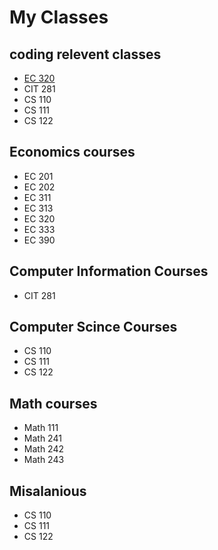 <!DOCTYPE html>
<html lang="en">
<head>
    <title>Blank Home</title>
    <link rel="stylesheet" type="text/css" href=""/>
    <meta charset="UTF-8">
    <meta http-equiv="X-UA-Compatible" content="IE=edge">
    <meta name="viewport" content="width=device-width, initial-scale=1.0">
</head>
<body>
    <h1>My Classes</h1>
    <h2>coding relevent classes</h2>
    <ul>
        <li><a href="classes/EC/EC320/EC320Homepage.html">EC 320</a></li>
        <li>CIT 281</li>
        <li>CS 110</li>
        <li>CS 111</li>
        <li>CS 122</li>
    </ul>
    <h2>Economics courses</h2>
    <ul>
        <li>EC 201</li>
        <li>EC 202</li>
        <li>EC 311</li>
        <li>EC 313</li>
        <li>EC 320</li>
        <li>EC 333</li>
        <li>EC 390</li>
    </ul>
    <h2>Computer Information Courses</h2>
    <ul>
        <li>CIT 281</li>
    </ul>
    <h2>Computer Scince Courses</h2>
    <ul>
        <li>CS 110</li>
        <li>CS 111</li>
        <li>CS 122</li>
    </ul>
    <h2>Math courses</h2>
    <ul>
        <li>Math 111</li>
        <li>Math 241</li>
        <li>Math 242</li>
        <li>Math 243</li>
    </ul>
    <h2>Misalanious</h2>
    <ul>
        <li>CS 110</li>
        <li>CS 111</li>
        <li>CS 122</li>
    </ul>

</body>